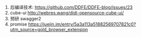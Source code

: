 1. 后编译技术:
https://github.com/DDFE/DDFE-blog/issues/23
2. cube-ui
http://webres.wang/didi-opensource-cube-ui/
3. 预研 swagger2
4. promise https://juejin.im/entry/5a3a113a51882569707821c0?utm_source=gold_browser_extension